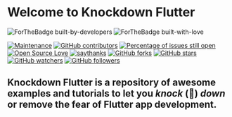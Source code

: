 # Welcome to Knockdown Flutter
![ForTheBadge built-by-developers](http://ForTheBadge.com/images/badges/built-by-developers.svg) ![ForTheBadge built-with-love](http://ForTheBadge.com/images/badges/built-with-love.svg) 

[![Maintenance](https://img.shields.io/badge/Maintained%3F-yes-green.svg)](https://github.com/Kvaibhav01/Knockdown-Flutter/graphs/commit-activity) [![GitHub contributors](https://img.shields.io/github/contributors/Kvaibhav01/Knockdown-Flutter.svg)](https://github.com/Kvaibhav01/Knockdown-Flutter/graphs/contributors) [![Percentage of issues still open](http://isitmaintained.com/badge/open/Kvaibhav01/Knockdown-Flutter.svg)](https://github.com/Kvaibhav01/Knockdown-Flutter/issues "Percentage of issues still open") [![Open Source Love](https://badges.frapsoft.com/os/v1/open-source.svg?v=103)](https://github.com/Kvaibhav01/Knockdown-Flutter)  [![saythanks](https://img.shields.io/badge/say-thanks-ff69b4.svg)](https://saythanks.io/to/Kvaibhav01)  [![GitHub forks](https://img.shields.io/github/forks/Kvaibhav01/Knockdown-Flutter.svg?style=social&label=Fork&maxAge=2592000)](https://github.com/Kvaibhav01/Knockdown-Flutter/network) [![GitHub stars](https://img.shields.io/github/stars/Kvaibhav01/Knockdown-Flutter.svg?style=social&label=Star&maxAge=2592000)](https://github.com/Kvaibhav01/Knockdown-Flutter/stargazers) [![GitHub watchers](https://img.shields.io/github/watchers/Kvaibhav01/Knockdown-Flutter.svg?style=social&label=Watch&maxAge=2592000)](https://github.com/Kvaibhav01/Knockdown-Flutter/watchers) [![GitHub followers](https://img.shields.io/github/followers/Kvaibhav01.svg?style=social&label=Follow&maxAge=2592000)](https://github.com/Kvaibhav01?tab=followers) 

## Knockdown Flutter is a repository of awesome examples and tutorials to let you _knock_ (:punch:) _down_ or remove the fear of Flutter app development. 
 
